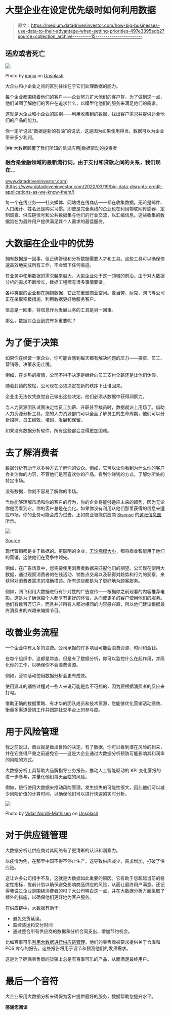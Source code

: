 # 大型企业在设定优先级时如何利用数据

> 原文：<https://medium.datadriveninvestor.com/how-big-businesses-use-data-to-their-advantage-when-setting-priorities-497e3395adb2?source=collection_archive---------15----------------------->

## 适应或者死亡

![](img/873fbee3b0c29e78af856a62f162691c.png)

Photo by [imgix](https://unsplash.com/@imgix?utm_source=medium&utm_medium=referral) on [Unsplash](https://unsplash.com?utm_source=medium&utm_medium=referral)

大企业和小企业之间的区别往往在于它们处理数据的能力。

每个企业都围绕着他们的客户——企业努力扩大他们的客户群，为了做到这一点，他们试图了解他们的客户在追求什么，以模型化他们的服务来满足他们的需求。

这就是大企业和小企业的区别——利用收集到的数据，找出客户需求并提供适合他们的产品的能力。

你一定听说过“数据是新的石油”的说法，这是因为如果使用得当，数据可以为企业带来多少利润。

[](https://www.datadriveninvestor.com/2020/03/19/big-data-disrupts-credit-applications-as-we-know-them/) [## 大数据颠覆了我们所知的信贷应用|数据驱动的投资者

### 融合是金融领域的最新流行词，由于支付和贷款之间的关系，我们现在…

www.datadriveninvestor.com](https://www.datadriveninvestor.com/2020/03/19/big-data-disrupts-credit-applications-as-we-know-them/) 

每一个在线业务——社交媒体、网站或在线商店——都在收集数据。无论是邮件、人口统计、姓名还是购买习惯。即使是完全离线的企业也在利用物联网传感器、定制调查、供应链信号和公共数据集与他们的行业交流，以汇编信息。这些收集的数据旨在为最终用户提供满足其个人需求的最佳服务。

# 大数据在企业中的优势

拥有数据是一回事，但正确管理和分析数据需要人才和工具。这些工具可以确保快速高效地完成所有工作，不会留下任何痕迹。

在业务中使用数据的需求越来越大，大型企业处于这一领域的前沿。由于对大数据分析的需求不断增长，数据工程师有很多事情要做。

各种类型的企业都在拥抱数据，它正在重塑商业空间。麦当劳、耐克、网飞等公司正在采取积极措施，利用数据更好地服务客户。

信息是一回事，将信息作为发展业务的工具是另一回事。

那么，数据对企业到底有多重要呢？

# 为了便于决策

如果你在经营一家企业，你可能会感到每天都有解决问题的压力——投资、员工、营销等。决策永无止境。

例如，在炎热的疫情，公司不得不决定是继续向员工支付全薪还是让他们休假。

随着封锁的放松，公司现在必须决定在新的秩序下让谁回来。

企业主无法仅凭直觉自己做出这些决定。他们必须从数据中获得洞察力。

当人力资源团队试图决定给员工加薪、升职甚至裁员时，数据就派上用场了。借助人力资源分析工具，您的人力资源部门可以全面了解员工的生命周期，他们可以分析招聘、员工绩效、培训、发展和保留。

如果没有数据分析软件，所有这些都会变得更加困难。

# 去了解消费者

数据分析有助于以多种方式了解你的受众。例如，它可以让你看到为什么你的客户会关注你的内容，不管他们是否喜欢你的产品，看到你赚钱的方式，了解你所处的特定市场。

没有数据，你就不容易了解你的市场。

当你能够理解市场和你的客户的行为，你的企业将能够适应未来的趋势，因为无论你是否看到它，你的客户总是在变化。如果你没有利用从他们那里获得的信息来适应市场，你的业务可能会成为过去，正如商业智能供应商 [Sisense](https://www.sisense.com/) 的[这张信息图](https://www.sisense.com/blog/big-data-big-benefits-what-leaders-say/)所示。

![](img/6df182f8b67ae94979030e58c5adf172.png)

[Source](https://www.sisense.com/blog/big-data-big-benefits-what-leaders-say/)

现代营销都是关于数据的。更聪明的企业，[无论规模大小](https://www.smallbiztechnology.com/archive/2020/03/why-small-businesses-need-data-analytics-too.html/#.Xm4WQagzYWU)，都将商业智能用于他们的营销，这使他们在竞争中领先。

例如，在广告场景中，您需要使用消费者数据来匹配他们的期望。公司现在使用大数据，通过观察消费者的在线活动、销售点交易以及获得对趋势和行为的洞察，来获得对消费者需求的准确描述。所有这些都是为了更好地为顾客服务。

例如，网飞利用大数据进行有针对性的广告宣传——根据你之前观看的内容推荐电影。这是为了确保每个人都享有更好的体验，从而使更多的客户使用他们的服务。他们有数百万订户，而且并非所有人都对相同的内容感兴趣，所以他们建议根据最终消费者的兴趣来编排节目。

# 改善业务流程

一个企业中有太多的浪费。公司承担的许多项目可能会浪费资源、时间和金钱。

在每个组织中，这都是常态。但是有了数据分析，你可以监控什么在起作用，并简化你的工作，以确保你不会浪费资源。

例如，营销活动使用数据分析会更有成效。

使用漏斗的销售过程对一些人来说可能是势不可挡的，因为要根据消费者的反应来打勾。

借助正确的数据策略、有才华的团队成员和技术资源，您能够优化营销活动绩效、衡量多渠道营销工作并跟踪社交平台上的参与度。

# 用于风险管理

我之前说过，商业就是做出冒险的决定。有了数据，你可以看到潜在风险的到来，并在它变得严重之前避免它——这是大企业通过大数据分析预防可能影响其利润率的风险的方式。

大数据分析工具帮助大品牌指导业务报告，推动人工智能驱动的 KPI 变化警报的进一步参与，并量化他们每天面临的风险。

例如，银行使用大数据来推动风险管理。发生损失的可能性很大，因此他们可以减少风险价值的计算时间，以确保他们可以进行快速的实时分析。

![](img/59c3dc00d2b3d36be70da21c4ca76086.png)

Photo by [Vidar Nordli-Mathisen](https://unsplash.com/@vidarnm?utm_source=medium&utm_medium=referral) on [Unsplash](https://unsplash.com?utm_source=medium&utm_medium=referral)

# 对于供应链管理

大数据分析让供应商对其网络有了更清晰的认识和洞察力。

以疫情为例，在那里中国不得不停止生产。这导致供应减少，需求增加，打破了供应链。

这让许多公司措手不及，这就是大数据如此重要的原因。它有助于您超越当前的稳定性指标，提前计划以确保避免影响商品供应的风险，从而让最终用户满意。还记得我说过企业是围绕消费者的吗？大公司明白这一点，并在大数据分析方面采取了额外的措施，以确保他们更好地为客户服务。

在供应链中，大数据有助于:

*   避免交货延误。
*   监控装运和交付时间
*   通过整合所有供应商的数据和分析合同支出，增加节约机会。

比如百事可乐[利用大数据进行供应链管理](https://www.tamoco.com/blog/big-data-and-the-supply-chain/)。他们的零售商被要求提供关于仓库和 POS 库存的报告，这些报告将用于调节和预测他们的发货需求。

这是为了确保零售商的货架上总是有百事可乐的产品，从而满足最终用户。

# 最后一个音符

大企业采用大数据分析来确保为客户提供最好的服务，数据帮助您提升水平。

**感谢您阅读**